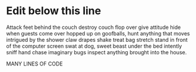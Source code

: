 # Edit below this line

Attack feet behind the couch destroy couch flop over give attitude hide when guests come over hopped up on goofballs, hunt anything that moves intrigued by the shower claw drapes shake treat bag stretch stand in front of the computer screen swat at dog, sweet beast under the bed intently sniff hand chase imaginary bugs inspect anything brought into the house.

MANY LINES OF CODE
